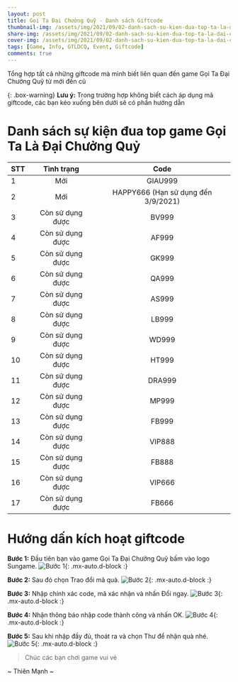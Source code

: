 ```yaml
---
layout: post
title: Gọi Ta Đại Chưởng Quỹ - Danh sách Giftcode
thumbnail-img: /assets/img/2021/09/02-danh-sach-su-kien-dua-top-ta-la-dai-chuong-quy/thumbnail.jpg
share-img: /assets/img/2021/09/02-danh-sach-su-kien-dua-top-ta-la-dai-chuong-quy/share-img.jpg
cover-img: /assets/img/2021/09/02-danh-sach-su-kien-dua-top-ta-la-dai-chuong-quy/share-img.jpg
tags: [Game, Info, GTLDCQ, Event, Giftcode]
comments: true
---
```


Tổng hợp tất cả những giftcode mà mình biết liên quan đến game Gọi Ta Đại Chưởng Quỹ từ mới đến cũ

{: .box-warning}
**Lưu ý:** Trong trường hợp không biết cách áp dụng mã giftcode, các bạn kéo xuống bên dưới sẽ có phần hướng dẫn

# Danh sách sự kiện đua top game **Gọi Ta Là Đại Chưởng Quỷ**

| STT |    Tình trạng    |                  Code                 |
|-----|:----------------:|:-------------------------------------:|
| 1   |        Mới       |                GIAU999                |
| 2   |        Mới       | HAPPY666 (Hạn sử dụng đến 3/9/2021)   |
| 3   | Còn sử dụng được |                 BV999                 |
| 4   | Còn sử dụng được |                 AF999                 |
| 5   | Còn sử dụng được |                 GK999                 |
| 6   | Còn sử dụng được |                 QA999                 |
| 7   | Còn sử dụng được |                 AS999                 |
| 8   | Còn sử dụng được |                 LB999                 |
| 9   | Còn sử dụng được |                 WD999                 |
| 10  | Còn sử dụng được |                 HT999                 |
| 11  | Còn sử dụng được |                 DRA999                |
| 12  | Còn sử dụng được |                 MP999                 |
| 13  | Còn sử dụng được |                 FB999                 |
| 14  | Còn sử dụng được |                 VIP888                |
| 15  | Còn sử dụng được |                 FB888                 |
| 16  | Còn sử dụng được |                 VIP666                |
| 17  | Còn sử dụng được |                 FB666                 |

# Hướng dấn kích hoạt giftcode

**Bước 1:** Đầu tiên bạn vào game Gọi Ta Đại Chưởng Quỹ bấm vào logo Sungame.
![Bước 1](/assets/img/2021/09/03-danh-sach-giftcode/hinh1.jpg){: .mx-auto.d-block :}

**Bước 2:** Sau đó chọn Trao đổi mã quà.
![Bước 2](/assets/img/2021/09/03-danh-sach-giftcode/hinh1.jpg){: .mx-auto.d-block :}

**Bước 3:** Nhập chính xác code, mã xác nhận và nhấn Đổi ngay.
![Bước 3](/assets/img/2021/09/03-danh-sach-giftcode/hinh1.jpg){: .mx-auto.d-block :}

**Bước 4:** Nhận thông báo nhập code thành công và nhấn OK.
![Bước 4](/assets/img/2021/09/03-danh-sach-giftcode/hinh1.jpg){: .mx-auto.d-block :}

**Bước 5:** Sau khi nhập đầy đủ, thoát ra và chọn Thư để nhận quà nhé.
![Bước 5](/assets/img/2021/09/03-danh-sach-giftcode/hinh1.jpg){: .mx-auto.d-block :}

> Chúc các bạn chơi game vui vẻ

~ Thiên Mạnh ~